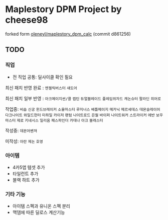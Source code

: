 Maplestory DPM Project by cheese98
==================================
forked form [oleneyl/maplestory_dpm_calc](https://github.com/oleneyl/maplestory_dpm_calc) (commit d861256)

TODO
-----
### 직업
* 전 직업 공통: 딜사이클 확인 필요

최신 패치 반영 완료 : `엔젤릭버스터` `섀도어`

최신 패치 일부 반영 : `아크메이지썬/콜` `캡틴` `듀얼블레이드` `플레임위자드` `캐논슈터` `팔라딘` `히어로`

작업중: 
`비숍` `신궁` `윈드브레이커` `소울마스터` `루미너스` `배틀메이지` `메카닉` `메르세데스` `데몬슬레이어` `다크나이트` `와일드헌터` `미하일` `카이저` `팬텀` `나이트로드` `은월` `바이퍼` `나이트워커` `스트라이커` `에반` `보우마스터` `제로` `키네시스` `일리움` `패스파인더` `카데나` `아크` `블래스터`

작성중: `데몬어벤져`

미작성: `아란` `제논` `호영`

### 아이템
* 4카5앱 템셋 추가
* 타일런트 추가
* 블랙 하트 추가

### 기타 기능
* 아이템 스펙과 유니온 스펙 분리
* 맥뎀에 따른 딜로스 계산기능
